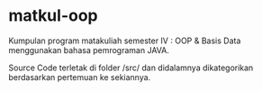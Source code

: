 # matkul-oop
Kumpulan program matakuliah semester IV : OOP &amp; Basis Data menggunakan bahasa pemrograman JAVA.

Source Code terletak di folder /src/ dan didalamnya dikategorikan berdasarkan pertemuan ke sekiannya.
